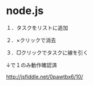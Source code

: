 node.js
=======

１．タスクをリストに追加

２．×クリックで消去

３．□クリックでタスクに線を引く


↓で１のみ動作確認済

http://jsfiddle.net/0pawtbx6/10/
